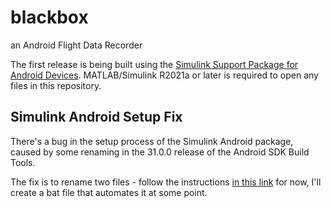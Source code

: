 # blackbox
an Android Flight Data Recorder

The first release is being built using the [Simulink Support Package for Android Devices](https://uk.mathworks.com/help/supportpkg/android/examples/getting-started-with-android-devices.html). MATLAB/Simulink R2021a or later is required to open any files in this repository. 

## Simulink Android Setup Fix
There's a bug in the setup process of the Simulink Android package, caused by some renaming in the 31.0.0 release of the Android SDK Build Tools. 

The fix is to rename two files - follow the instructions [in this link](https://stackoverflow.com/a/68430992) for now, I'll create a bat file that automates it at some point.
